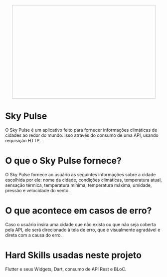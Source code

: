 <p align="center">
  <img width="460" height="300" scr="assets/video/SkyPulse.gif">
</p>


# Sky Pulse

O Sky Pulse é um aplicativo feito para fornecer informações climáticas de cidades ao redor do mundo.
Isso através do consumo de uma API, usando requisição HTTP.


# O que o Sky Pulse fornece?

O Sky Pulse fornece ao usuário as seguintes informações sobre a cidade escolhida por ele: 
nome da cidade, condições climáticas, temperatura atual, sensação térmica, temperatura mínima, temperatura máxima,
umidade, pressão e velocidade do vento.


# O que acontece em casos de erro?

Caso o usuário insira uma cidade que não exista ou que não seja coberta pela API, ele será direcionado à tela de erro,
que é visualmente agradável e direta com a causa do erro.


# Hard Skills usadas neste projeto

Flutter e seus Widgets, Dart, consumo de API Rest e BLoC.
